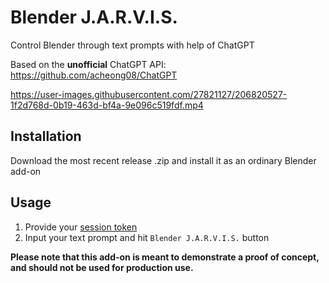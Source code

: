# Blender J.A.R.V.I.S.
Control Blender through text prompts with help of ChatGPT

Based on the **unofficial** ChatGPT API: https://github.com/acheong08/ChatGPT

https://user-images.githubusercontent.com/27821127/206820527-1f2d768d-0b19-463d-bf4a-9e096c519fdf.mp4


## Installation
Download the most recent release .zip and install it as an ordinary Blender add-on

## Usage

1. Provide your [session token](https://github.com/acheong08/ChatGPT/wiki/Setup#session-token-authentication)
2. Input your text prompt and hit `Blender J.A.R.V.I.S.` button

**Please note that this add-on is meant to demonstrate a proof of concept, and should not be used for production use.**
